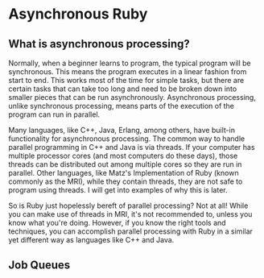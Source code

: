 # Asynchronous Ruby

## What is asynchronous processing?

Normally, when a beginner learns to program, the typical program will be synchronous. This means the program executes in a linear fashion from start to end. This works most of the time for simple tasks, but there are certain tasks that can take too long and need to be broken down into smaller pieces that can be run asynchronously. Asynchronous processing, unlike synchronous processing, means parts of the execution of the program can run in parallel.

Many languages, like C++, Java, Erlang, among others, have built-in functionality for asynchronous processing. The common way to handle parallel programming in C++ and Java is via threads. If your computer has multiple processor cores (and most computers do these days), those threads can be distributed out among multiple cores so they are run in parallel. Other languages, like Matz's Implementation of Ruby (known commonly as the MRI), while they contain threads, they are not safe to program using threads. I will get into examples of why this is later.

So is Ruby just hopelessly bereft of parallel processing? Not at all! While you can make use of threads in MRI, it's not recommended to, unless you know what you're doing. However, if you know the right tools and techniques, you can accomplish parallel processing with Ruby in a similar yet different way as languages like C++ and Java.

## Job Queues
